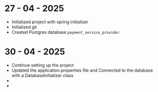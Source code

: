 # 27 - 04 - 2025 

- Initialized project with spring initializer 
- Initialized git
- Created Postgres database `payment_service_provider`



# 30 - 04 - 2025

- Continue setting up the project
- Updated the application.properties file and Connected to the database with a DatabaseInitializer class
- 
- 